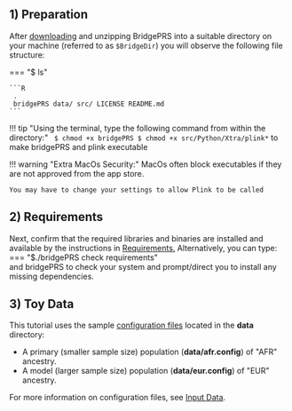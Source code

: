 

## 1) Preparation 


After [downloading](https://github.com/clivehoggart/BridgePRS/archive/refs/heads/main.zip) and unzipping BridgePRS 
into a suitable directory on your machine (referred to as `$BridgeDir`) you will observe the following file structure: 

=== "$ ls"

    
    ```R
     . 
     bridgePRS data/ src/ LICENSE README.md  
    ```

!!! tip "Using the terminal, type the following command from within the directory:" 
    ``` 
    $ chmod +x bridgePRS
    $ chmod +x src/Python/Xtra/plink*
    ``` 
    to make bridgePRS and plink executable 


!!! warning "Extra MacOs Security:" 
    MacOs often block executables if they are not approved from the app store.
 
    You may have to change your settings to allow Plink to be called 

## 2) Requirements 

Next, confirm that the required libraries and binaries are installed and available by the instructions in [Requirements.](detail_requirements.md) 
Alternatively, you can type: 
=== "$./bridgePRS check requirements"  
and bridgePRS to check your system and prompt/direct you to install any missing dependencies. 

## 3) Toy Data

This tutorial uses the sample [configuration files](detail_input.md) located in the **data** directory:   

- A primary (smaller sample size) population (**data/afr.config**) of "AFR" ancestry.  
- A model (larger sample size) population (**data/eur.config**) of "EUR" ancestry. 


For more information on configuration files, see [Input Data](detail_input.md).






